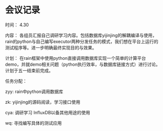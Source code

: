# 会议记录

时间： 4.30

内容： 各组员汇报自己调研学习内容。包括数据库yijinjing的解耦编译与使用，rain的python与自己编写executor两种分发任务的模式，我们想在平台上运行的测试程序等。进一步明确最终实现目的与效果。

计划： 在rain框架中使用python直接调用数据库实现一个简单的计算平台demo，并就demo相关问题（python执行效率，与数据库链接方式）进行讨论。计划于五一结束前完成。

任务分配：

zyy: rain中python调用数据库

zk: yijinjing的源码阅读，学习接口使用

cya: 调研学习 InfluxDB以备其他用途的使用

wq: 寻找编写具体的测试应用